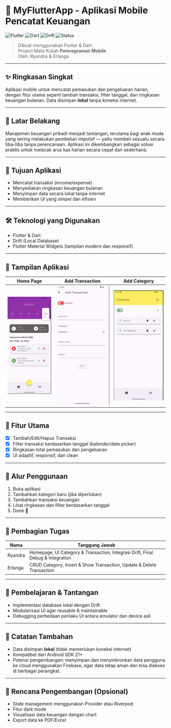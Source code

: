 # 📱 MyFlutterApp - Aplikasi Mobile Pencatat Keuangan

![Flutter](https://img.shields.io/badge/Flutter-3.22-blue?logo=flutter&logoColor=white)
![Dart](https://img.shields.io/badge/Dart-3.3-blue?logo=dart&logoColor=white)
![Drift](https://img.shields.io/badge/Drift-LocalDB-informational?logo=sqlite&logoColor=white)
![Status](https://img.shields.io/badge/Status-Completed-brightgreen)

> Dibuat menggunakan Flutter & Dart  
> Project Mata Kuliah **Pemrograman Mobile**  
> Oleh: Ryandra & Erlanga

---

## ✨ Ringkasan Singkat

Aplikasi mobile untuk mencatat pemasukan dan pengeluaran harian, dengan fitur utama seperti tambah transaksi, filter tanggal, dan ringkasan keuangan bulanan. Data disimpan **lokal** tanpa koneksi internet.

---

## 🧠 Latar Belakang

Manajemen keuangan pribadi menjadi tantangan, terutama bagi anak muda yang sering melakukan pembelian impulsif — yaitu membeli sesuatu secara tiba-tiba tanpa perencanaan. Aplikasi ini dikembangkan sebagai solusi praktis untuk melacak arus kas harian secara cepat dan sederhana.

---

## 🎯 Tujuan Aplikasi

- Mencatat transaksi (income/expense)
- Menyediakan ringkasan keuangan bulanan
- Menyimpan data secara lokal tanpa internet
- Memberikan UI yang simpel dan efisien

---

## 🛠️ Teknologi yang Digunakan

- Flutter & Dart
- Drift (Local Database)
- Flutter Material Widgets (tampilan modern dan responsif)

---

## 📱 Tampilan Aplikasi

| Home Page | Add Transaction | Add Category |
|-----------|-----------------|---------|
| ![Home](screenshots/home.png) | ![AddTransaction](screenshots/insert.png) | ![AddCategory](screenshots/income.png) |

---

## 🧩 Fitur Utama

- [x] Tambah/Edit/Hapus Transaksi
- [x] Filter transaksi berdasarkan tanggal (kalender/date picker)
- [x] Ringkasan total pemasukan dan pengeluaran
- [x] UI adaptif, responsif, dan clean

---

## 🧪 Alur Penggunaan

1. Buka aplikasi
2. Tambahkan kategori baru (jika diperlukan)
3. Tambahkan transaksi keuangan
4. Lihat ringkasan dan filter berdasarkan tanggal
5. Done 💸

---

## 🤝 Pembagian Tugas

| Nama     | Tanggung Jawab                                                                 |
|----------|---------------------------------------------------------------------------------|
| Ryandra  | Homepage, UI Category & Transaction, Integrasi Drift, Final Debug & Integration |
| Erlanga  | CRUD Category, Insert & Show Transaction, Update & Delete Transaction           |

---

## 🧠 Pembelajaran & Tantangan

- Implementasi database lokal dengan Drift
- Modularisasi UI agar reusable & maintainable
- Debugging perbedaan perilaku UI antara emulator dan device asli

---

## 📌 Catatan Tambahan

- Data disimpan **lokal** (tidak memerlukan koneksi internet)
- Kompatibel dari Android SDK 21+
- Potensi pengembangan: menyimpan dan menyinkronkan data pengguna ke cloud menggunakan Firebase, agar data tetap aman dan bisa diakses di berbagai perangkat.

---

## 🔮 Rencana Pengembangan (Opsional)

- State management menggunakan Provider atau Riverpod
- Fitur dark mode
- Visualisasi data keuangan dengan chart
- Export data ke PDF/Excel
